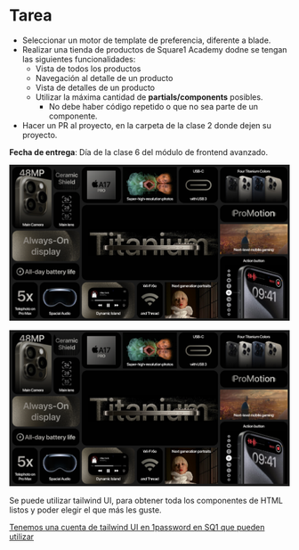 # Tarea
  - Seleccionar un motor de template de preferencia, diferente a blade.
  - Realizar una tienda de productos de Square1 Academy dodne se tengan las siguientes funcionalidades:
    - Vista de todos los productos
    - Navegación al detalle de un producto
    - Vista de detalles de un producto
    - Utilizar la máxima cantidad de **partials/components** posibles.
      - No debe haber código repetido o que no sea parte de un componente.
  - Hacer un PR al proyecto, en la carpeta de la clase 2 donde dejen su proyecto.


**Fecha de entrega**: Día de la clase 6 del módulo de frontend avanzado.



![Tienda de productos](https://github.com/sq1-academy/Cohorte-SQ1-Feb-2024/blob/Modulo-6/Class%201/Iphone%2015%20Pro.png)

![Vista de producto](https://github.com/sq1-academy/Cohorte-SQ1-Feb-2024/blob/Modulo-6/Class%201/Iphone%2015%20Pro.png)

Se puede utilizar tailwind UI, para obtener toda los componentes de HTML listos y poder elegir el que más les guste.

[Tenemos una cuenta de tailwind UI en 1password en SQ1 que pueden utilizar](https://start.1password.com/open/i?a=OMF6TW3NABH6FORMLOK6BU7XQY&v=vdn3v2fgvna5robb7vlljazapq&i=s2knxo5cxrh5vmbxyhpl34ezkm&h=square1.1password.com)